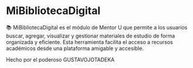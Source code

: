 # MiBibliotecaDigital
📚 MiBibliotecaDigital es el módulo de Mentor U que permite a los usuarios buscar, agregar, visualizar y gestionar materiales de estudio de forma organizada y eficiente. Esta herramienta facilita el acceso a recursos académicos desde una plataforma amigable y accesible.

Hecho por el poderoso GUSTAVOJOTADEKA
